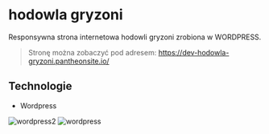 # hodowla gryzoni

Responsywna strona internetowa hodowli gryzoni zrobiona w WORDPRESS.


> Stronę można zobaczyć pod adresem: https://dev-hodowla-gryzoni.pantheonsite.io/



## Technologie
- Wordpress




![wordpress2](https://user-images.githubusercontent.com/105555319/168491732-5cb81fee-ac0d-4830-9267-bae2738707d4.png)
![wordpress](https://user-images.githubusercontent.com/105555319/168491739-de657ac8-e330-4c1e-9033-4f98d016e27b.png)

